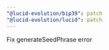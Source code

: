```yaml
---
"@lucid-evolution/bip39": patch
"@lucid-evolution/lucid": patch
---
```


Fix generateSeedPhrase error
